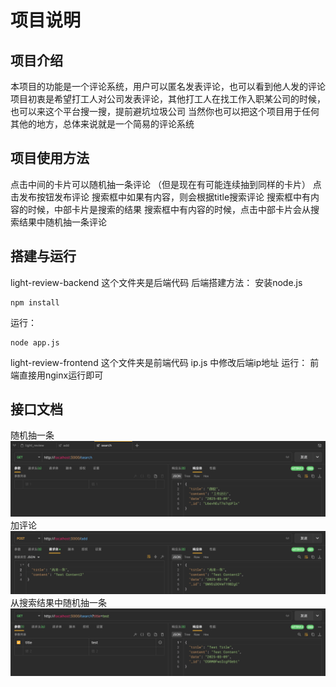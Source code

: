 # 项目说明
## 项目介绍
本项目的功能是一个评论系统，用户可以匿名发表评论，也可以看到他人发的评论
项目初衷是希望打工人对公司发表评论，其他打工人在找工作入职某公司的时候，也可以来这个平台搜一搜，提前避坑垃圾公司
当然你也可以把这个项目用于任何其他的地方，总体来说就是一个简易的评论系统
## 项目使用方法
点击中间的卡片可以随机抽一条评论
（但是现在有可能连续抽到同样的卡片）
点击发布按钮发布评论
搜索框中如果有内容，则会根据title搜索评论
搜索框中有内容的时候，中部卡片是搜索的结果
搜索框中有内容的时候，点击中部卡片会从搜索结果中随机抽一条评论
## 搭建与运行
light-review-backend 这个文件夹是后端代码
后端搭建方法：
安装node.js
```
npm install
```
运行：
```
node app.js
```

light-review-frontend 这个文件夹是前端代码
ip.js 中修改后端ip地址
运行：
前端直接用nginx运行即可
## 接口文档
随机抽一条
![随机抽一条](img/随机抽一条.png)
加评论
![加评论](img/加评论.png)
从搜索结果中随机抽一条
![从搜索结果中随机抽一条](img/从搜索结果中随机抽一条.png)


